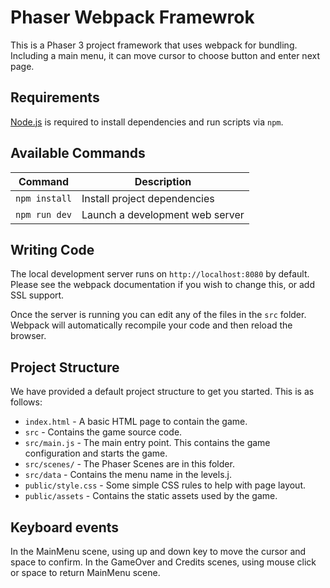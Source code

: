 # Phaser Webpack Framewrok

This is a Phaser 3 project framework that uses webpack for bundling. Including a main menu, it can move cursor to choose button and enter next page. 

## Requirements

[Node.js](https://nodejs.org) is required to install dependencies and run scripts via `npm`.

## Available Commands

| Command | Description |
|---------|-------------|
| `npm install` | Install project dependencies |
| `npm run dev` | Launch a development web server |


## Writing Code

The local development server runs on `http://localhost:8080` by default. Please see the webpack documentation if you wish to change this, or add SSL support.

Once the server is running you can edit any of the files in the `src` folder. Webpack will automatically recompile your code and then reload the browser.

## Project Structure

We have provided a default project structure to get you started. This is as follows:

- `index.html` - A basic HTML page to contain the game.
- `src` - Contains the game source code.
- `src/main.js` - The main entry point. This contains the game configuration and starts the game.
- `src/scenes/` - The Phaser Scenes are in this folder.
- `src/data` - Contains the menu name in the levels.j.
- `public/style.css` - Some simple CSS rules to help with page layout.
- `public/assets` - Contains the static assets used by the game.

## Keyboard events

In the MainMenu scene, using up and down key to move the cursor and space to confirm. In the GameOver and Credits scenes, using mouse click or space to return MainMenu scene.

